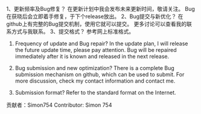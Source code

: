 1、更新频率及Bug修复？
在更新计划中我会发布未来更新时间，敬请关注。
Bug在获晓后会立即着手修复，于下个release放出。
2、Bug提交与新优化？
在github上有完整的Bug提交机制，使用它就可以提交。
更多讨论可以查看我的联系方式与我联系。
3、提交格式？
参考网上标准格式。

1. Frequency of update and Bug repair?
In the update plan, I will release the future update time, please pay attention.
Bug will be repaired immediately after it is known and released in the next release.

2. Bug submission and new optimization?
There is a complete Bug submission mechanism on github, which can be used to submit.
For more discussion, check my contact information and contact me.

3. Submission format?
Refer to the standard format on the Internet.

贡献者：Simon754 
Contributor: Simon 754
